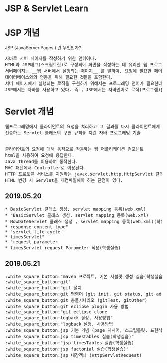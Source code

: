 # JSP & Servlet Learn
# JSP 개념
JSP (JavaServer Pages ) 란 무엇인가?
<br>
<pre>
자바로 서버 페이지를 작성하기 위한 언어이다.
HTML과 JSP태그(스크립트릿)로 구성되어 화면을 작성하는 데 유리한 웹 프로그래밍 기술이다.
서버페이지는 __웹 서버에서 실행되는 페이지__ 를 말하며, 요청에 필요한 페이지를 위한 로직이나
데이터베이스와의 연동을 위해 필요한 것들을 포함한다.
서버 페이지에서 실행되는 로직을 구현하기 위해서는 프로그래밍 언어가 필요한데,
JSP에서는 자바를 사용하고 있다. 즉 , JSP에서는 자바언어로 로직(프로그램)을 구현한다.
</pre>

# Servlet 개념
<pre>
웹프로그래밍에서 클라이언트의 요청을 처리하고 그 결과를 다시 클라이언트에게 
전송하는 Servlet 클래스의 구현 규칙을 지킨 자바 프로그래밍 기술
<br>
클라이언트의 요청에 대해 동적으로 작동하는 웹 어플리케이션 컴포넌트
html을 사용하여 요청에 응답한다.
Java Thread를 이용하여 동작한다.
MVC 패턴에서 Controller로 이용된다.
HTTP 프로토콜 서비스를 지원하는 javax.servlet.http.HttpServlet 클래스를 상속받는다. UDP보다 속도가 느리다.
HTML 변경 시 Servlet을 재컴파일해야 하는 단점이 있다.
</pre>
## 2019.05.20
<pre>
* BasicServlet 클래스 생성, servlet mapping 등록(web.xml)
* "BasicServlet 클래스 생성, servlet mapping 등록(web.xml)
* NowDateServlet 클래스 생성 , servlet mapping 등록(web.xml)(학생 실습)
* response content-type"
* "servlet life cycle
* timesServlet"
* "request parameter
* timesServlet request Parameter 적용(학생실습)
</pre>

## 2019.05.21
<pre>
:white_square_button:"maven 프로젝트, 기본 서블릿 생성 실습(학생실습)
:white_square_button:git"
:white_square_button:"git 설치
:white_square_button:git 명령어 (git init, git status, git add, git commit, git remote, git push)"
:white_square_button:git 충돌시나리오 (gitTest, gitOther)
:white_square_button:git eclipse plugin 사용 방법
:white_square_button:"git eclipse clone
:white_square_button:logback 설정, 사용방법"
:white_square_button:"logback 설정, 사용방법
:white_square_button:jsp 기본 개념 (page 지시어, 스크립틀릿, 표현식, 주석)
:white_square_button:jsp timesTables 실습(학생실습)"
:white_square_button:"jsp timesTables 실습(학생실습)
:white_square_button:jsp factorial 실습(학생실습)"
:white_square_button:jsp 내장객체 (HttpServletRequest)
<pre>

